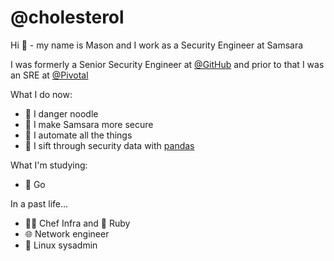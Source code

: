 # @cholesterol

Hi 👋 - my name is Mason and I work as a Security Engineer at Samsara

I was formerly a Senior Security Engineer at [@GitHub](https://github.com/github) and prior to that I was an SRE at [@Pivotal](https://github.com/pivotal)

What I do now: 
  - 🐍 I danger noodle
  - 🔐 I make Samsara more secure
  - 🤖 I automate all the things
  - 🐼 I sift through security data with [pandas](https://github.com/pandas-dev/pandas)

What I'm studying:
  - 🐹 Go
  
In a past life...
 - 🧑‍🍳 Chef Infra and 💎 Ruby
 - 🌐 Network engineer
 - 🐧 Linux sysadmin
